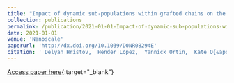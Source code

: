 ```yaml
---
title: "Impact of dynamic sub-populations within grafted chains on the protein binding and colloidal stability of PEGylated nanoparticles"
collection: publications
permalink: /publication/2021-01-01-Impact-of-dynamic-sub-populations-within-grafted-chains-on-the-protein-binding-and-colloidal-stability-of-PEGylated-nanoparticles
date: 2021-01-01
venue: 'Nanoscale'
paperurl: 'http://dx.doi.org/10.1039/D0NR08294E'
citation: ' Delyan Hristov,  Hender Lopez,  Yannick Ortin,  Kate O{&apos;}Sullivan,  Kenneth Dawson,  Dermot Brougham, &quot;Impact of dynamic sub-populations within grafted chains on the protein binding and colloidal stability of PEGylated nanoparticles.&quot; Nanoscale, 2021.'
---
```

[Access paper here](http://dx.doi.org/10.1039/D0NR08294E){:target="_blank"}
